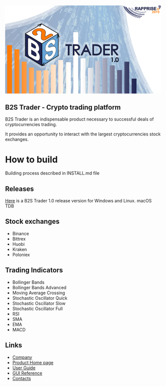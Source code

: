 [![B2S Trader](https://github.com/Rapprise/b2s-trader/blob/master/resources/b2s_images/start_logo.png)](https://rapprise.com/b2s-trader-1-0/)

## B2S Trader - Crypto trading platform

B2S Trader is an indispensable product necessary to successful deals of cryptocurrencies trading.

It provides an opportunity to interact with the largest cryptocurrencies stock exchanges.

# How to build
Building process described in INSTALL.md file

## Releases
[Here](https://rapprise.com/b2s-trader-1-0/) is a B2S Trader 1.0 release version for Windows and Linux.
macOS TDB

## Stock exchanges
* Binance
* Bittrex
* Huobi
* Kraken
* Poloniex

## Trading Indicators
* Bollinger Bands
* Bollinger Bands Advanced
* Moving Average Crossing
* Stochastic Oscillator Quick
* Stochastic Oscillator Slow
* Stochastic Oscillator Full
* RSI
* SMA
* EMA
* MACD

## Links
* [Company](https://rapprise.com)
* [Product Home page](https://rapprise.com/b2s-trader-1-0/)
* [User Guide](https://rapprise.com/b2s-trader-1-0/user-guide/)
* [GUI Reference](https://rapprise.com/b2s-trader-1-0/gui-reference/)
* [Contacts](https://rapprise.com/contacts/)
  
